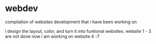 # webdev
compilation of websites development that i have been working on

i design the layout, color, and turn it into funtional websites. website 1 - 3 are not done now i am working on website 4 -7
